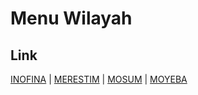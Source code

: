 # Menu Wilayah

## Link

[INOFINA](https://github.com/gigit-pemilu/pemilu-2024-92-papua-barat/tree/main/pileg-dpr/hitung-suara/sub/92-papua-barat/sub/06-teluk-bintuni/sub/06-moskona-utara/sub/2005-inofina)
 | 
[MERESTIM](https://github.com/gigit-pemilu/pemilu-2024-92-papua-barat/tree/main/pileg-dpr/hitung-suara/sub/92-papua-barat/sub/06-teluk-bintuni/sub/06-moskona-utara/sub/2004-merestim)
 | 
[MOSUM](https://github.com/gigit-pemilu/pemilu-2024-92-papua-barat/tree/main/pileg-dpr/hitung-suara/sub/92-papua-barat/sub/06-teluk-bintuni/sub/06-moskona-utara/sub/2006-mosum)
 | 
[MOYEBA](https://github.com/gigit-pemilu/pemilu-2024-92-papua-barat/tree/main/pileg-dpr/hitung-suara/sub/92-papua-barat/sub/06-teluk-bintuni/sub/06-moskona-utara/sub/2001-moyeba)

